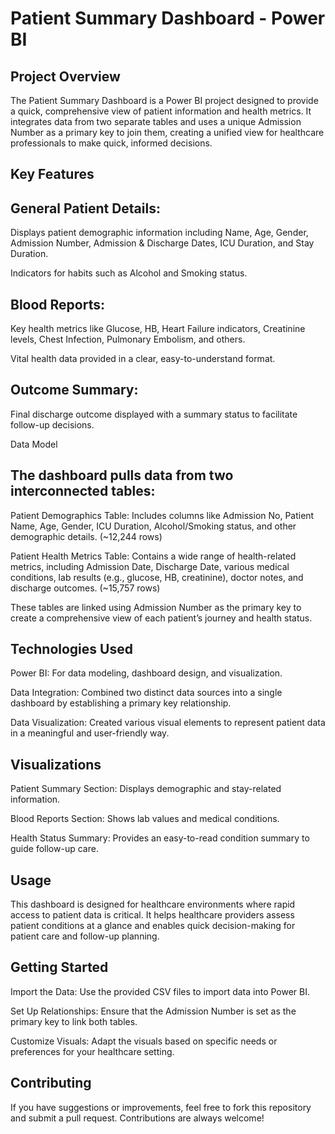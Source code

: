 # Patient Summary Dashboard - Power BI

## Project Overview
The Patient Summary Dashboard is a Power BI project designed to provide a quick, comprehensive view of patient information and health metrics. It integrates data from two separate tables and uses a unique Admission Number as a primary key to join them, creating a unified view for healthcare professionals to make quick, informed decisions.

## Key Features
## General Patient Details:

Displays patient demographic information including Name, Age, Gender, Admission Number, Admission & Discharge Dates, ICU Duration, and Stay Duration.

Indicators for habits such as Alcohol and Smoking status.

## Blood Reports:

Key health metrics like Glucose, HB, Heart Failure indicators, Creatinine levels, Chest Infection, Pulmonary Embolism, and others.

Vital health data provided in a clear, easy-to-understand format.

## Outcome Summary:

Final discharge outcome displayed with a summary status to facilitate follow-up decisions.

Data Model

## The dashboard pulls data from two interconnected tables:

Patient Demographics Table: Includes columns like Admission No, Patient Name, Age, Gender, ICU Duration, Alcohol/Smoking status, and other demographic details. (~12,244 rows)

Patient Health Metrics Table: Contains a wide range of health-related metrics, including Admission Date, Discharge Date, various medical conditions, lab results (e.g., glucose, HB, creatinine), doctor notes, and discharge outcomes. (~15,757 rows)

These tables are linked using Admission Number as the primary key to create a comprehensive view of each patient’s journey and health status.

## Technologies Used
Power BI: For data modeling, dashboard design, and visualization.

Data Integration: Combined two distinct data sources into a single dashboard by establishing a primary key relationship.

Data Visualization: Created various visual elements to represent patient data in a meaningful and user-friendly way.

## Visualizations
Patient Summary Section: Displays demographic and stay-related information.

Blood Reports Section: Shows lab values and medical conditions.

Health Status Summary: Provides an easy-to-read condition summary to guide follow-up care.

## Usage
This dashboard is designed for healthcare environments where rapid access to patient data is critical. It helps healthcare providers assess patient conditions at a glance and enables quick decision-making for patient care and follow-up planning.

## Getting Started
Import the Data: Use the provided CSV files to import data into Power BI.

Set Up Relationships: Ensure that the Admission Number is set as the primary key to link both tables.

Customize Visuals: Adapt the visuals based on specific needs or preferences for your healthcare setting.

## Contributing
If you have suggestions or improvements, feel free to fork this repository and submit a pull request. Contributions are always welcome!


